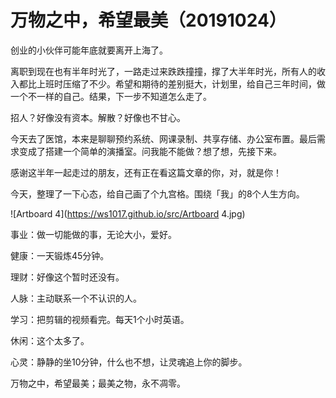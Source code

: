 # 万物之中，希望最美（20191024）

创业的小伙伴可能年底就要离开上海了。

离职到现在也有半年时光了，一路走过来跌跌撞撞，撑了大半年时光，所有人的收入都比上班时压缩了不少。希望和期待的差别挺大，计划里，给自己三年时间，做一个不一样的自己。结果，下一步不知道怎么走了。

招人？好像没有资本。解散？好像也不甘心。

今天去了医馆，本来是聊聊预约系统、网课录制、共享存储、办公室布置。最后需求变成了搭建一个简单的演播室。问我能不能做？想了想，先接下来。

感谢这半年一起走过的朋友，还有正在看这篇文章的你，对，就是你！

今天，整理了一下心态，给自己画了个九宫格。围绕「我」的8个人生方向。

![Artboard 4](https://ws1017.github.io/src/Artboard 4.jpg)

事业：做一切能做的事，无论大小，爱好。

健康：一天锻炼45分钟。

理财：好像这个暂时还没有。

人脉：主动联系一个不认识的人。

学习：把剪辑的视频看完。每天1个小时英语。

休闲：这个太多了。

心灵：静静的坐10分钟，什么也不想，让灵魂追上你的脚步。



万物之中，希望最美；最美之物，永不凋零。